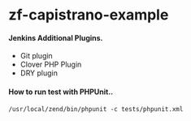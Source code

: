 # zf-capistrano-example

#### Jenkins Additional Plugins.
* Git plugin
* Clover PHP Plugin
* DRY plugin

#### How to run test with PHPUnit..
`/usr/local/zend/bin/phpunit -c tests/phpunit.xml`
